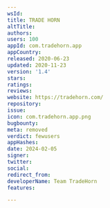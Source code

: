 ```yaml
---
wsId: 
title: TRADE HORN
altTitle: 
authors: 
users: 100
appId: com.tradehorn.app
appCountry: 
released: 2020-06-23
updated: 2020-11-23
version: '1.4'
stars: 
ratings: 
reviews: 
website: https://tradehorn.com/
repository: 
issue: 
icon: com.tradehorn.app.png
bugbounty: 
meta: removed
verdict: fewusers
appHashes: 
date: 2024-02-05
signer: 
twitter: 
social: 
redirect_from: 
developerName: Team TradeHorn
features: 

---
```


